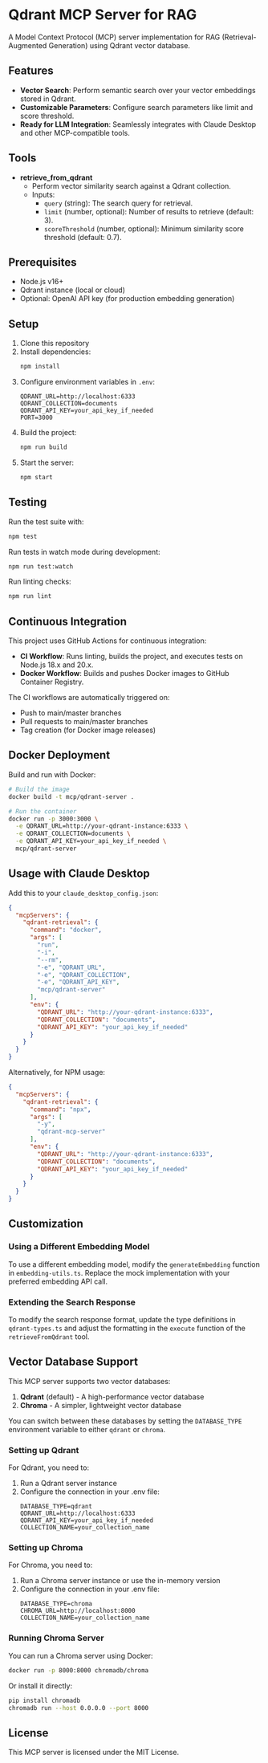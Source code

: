 # Qdrant MCP Server for RAG

A Model Context Protocol (MCP) server implementation for RAG (Retrieval-Augmented Generation) using Qdrant vector database.

## Features

* **Vector Search**: Perform semantic search over your vector embeddings stored in Qdrant.
* **Customizable Parameters**: Configure search parameters like limit and score threshold.
* **Ready for LLM Integration**: Seamlessly integrates with Claude Desktop and other MCP-compatible tools.

## Tools

* **retrieve_from_qdrant**  
   * Perform vector similarity search against a Qdrant collection.  
   * Inputs:  
     * `query` (string): The search query for retrieval.  
     * `limit` (number, optional): Number of results to retrieve (default: 3).  
     * `scoreThreshold` (number, optional): Minimum similarity score threshold (default: 0.7).

## Prerequisites

* Node.js v16+
* Qdrant instance (local or cloud)
* Optional: OpenAI API key (for production embedding generation)

## Setup

1. Clone this repository
2. Install dependencies:
   ```bash
   npm install
   ```
3. Configure environment variables in `.env`:
   ```
   QDRANT_URL=http://localhost:6333
   QDRANT_COLLECTION=documents
   QDRANT_API_KEY=your_api_key_if_needed
   PORT=3000
   ```
4. Build the project:
   ```bash
   npm run build
   ```
5. Start the server:
   ```bash
   npm start
   ```

## Testing

Run the test suite with:

```bash
npm test
```

Run tests in watch mode during development:

```bash
npm run test:watch
```

Run linting checks:

```bash
npm run lint
```

## Continuous Integration

This project uses GitHub Actions for continuous integration:

- **CI Workflow**: Runs linting, builds the project, and executes tests on Node.js 18.x and 20.x.
- **Docker Workflow**: Builds and pushes Docker images to GitHub Container Registry.

The CI workflows are automatically triggered on:
- Push to main/master branches
- Pull requests to main/master branches
- Tag creation (for Docker image releases)

## Docker Deployment

Build and run with Docker:

```bash
# Build the image
docker build -t mcp/qdrant-server .

# Run the container
docker run -p 3000:3000 \
  -e QDRANT_URL=http://your-qdrant-instance:6333 \
  -e QDRANT_COLLECTION=documents \
  -e QDRANT_API_KEY=your_api_key_if_needed \
  mcp/qdrant-server
```

## Usage with Claude Desktop

Add this to your `claude_desktop_config.json`:

```json
{
  "mcpServers": {
    "qdrant-retrieval": {
      "command": "docker",
      "args": [
        "run", 
        "-i", 
        "--rm", 
        "-e", "QDRANT_URL", 
        "-e", "QDRANT_COLLECTION", 
        "-e", "QDRANT_API_KEY", 
        "mcp/qdrant-server"
      ],
      "env": {
        "QDRANT_URL": "http://your-qdrant-instance:6333",
        "QDRANT_COLLECTION": "documents",
        "QDRANT_API_KEY": "your_api_key_if_needed"
      }
    }
  }
}
```

Alternatively, for NPM usage:

```json
{
  "mcpServers": {
    "qdrant-retrieval": {
      "command": "npx",
      "args": [
        "-y",
        "qdrant-mcp-server"
      ],
      "env": {
        "QDRANT_URL": "http://your-qdrant-instance:6333",
        "QDRANT_COLLECTION": "documents",
        "QDRANT_API_KEY": "your_api_key_if_needed"
      }
    }
  }
}
```

## Customization

### Using a Different Embedding Model

To use a different embedding model, modify the `generateEmbedding` function in `embedding-utils.ts`. Replace the mock implementation with your preferred embedding API call.

### Extending the Search Response

To modify the search response format, update the type definitions in `qdrant-types.ts` and adjust the formatting in the `execute` function of the `retrieveFromQdrant` tool.

## Vector Database Support

This MCP server supports two vector databases:

1. **Qdrant** (default) - A high-performance vector database
2. **Chroma** - A simpler, lightweight vector database

You can switch between these databases by setting the `DATABASE_TYPE` environment variable to either `qdrant` or `chroma`.

### Setting up Qdrant

For Qdrant, you need to:

1. Run a Qdrant server instance
2. Configure the connection in your .env file:
   ```
   DATABASE_TYPE=qdrant
   QDRANT_URL=http://localhost:6333
   QDRANT_API_KEY=your_api_key_if_needed
   COLLECTION_NAME=your_collection_name
   ```

### Setting up Chroma

For Chroma, you need to:

1. Run a Chroma server instance or use the in-memory version
2. Configure the connection in your .env file:
   ```
   DATABASE_TYPE=chroma
   CHROMA_URL=http://localhost:8000
   COLLECTION_NAME=your_collection_name
   ```

### Running Chroma Server

You can run a Chroma server using Docker:

```bash
docker run -p 8000:8000 chromadb/chroma
```

Or install it directly:

```bash
pip install chromadb
chromadb run --host 0.0.0.0 --port 8000
```

## License

This MCP server is licensed under the MIT License. 